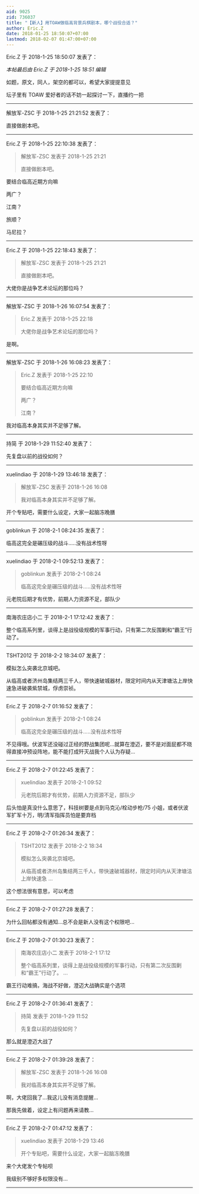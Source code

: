 ```yaml
---
aid: 9025
zid: 736037
title: "【新人】用TOAW做临高背景兵棋剧本，哪个战役合适？"
author: Eric.Z
date: 2018-01-25 18:50:07+07:00
lastmod: 2018-02-07 01:47:00+07:00
---
```


Eric.Z 于 2018-1-25 18:50:07 发表了：

_本帖最后由 Eric.Z 于 2018-1-25 18:51 编辑_

如题，原文，同人，架空的都可以，希望大家提提意见

坛子里有 TOAW 爱好者的话不妨一起探讨一下，直播约一把

---

解放军-ZSC 于 2018-1-25 21:21:52 发表了：

直接做剧本吧。

---

Eric.Z 于 2018-1-25 22:10:38 发表了：

> 解放军-ZSC 发表于 2018-1-25 21:21
>
> 直接做剧本吧。

要结合临高近期方向嘛

两广？

江南？

旅顺？

马尼拉？

---

Eric.Z 于 2018-1-25 22:18:43 发表了：

> 解放军-ZSC 发表于 2018-1-25 21:21
>
> 直接做剧本吧。

大佬你是战争艺术论坛的那位吗？

---

解放军-ZSC 于 2018-1-26 16:07:54 发表了：

> Eric.Z 发表于 2018-1-25 22:18
>
> 大佬你是战争艺术论坛的那位吗？

是啊。

---

解放军-ZSC 于 2018-1-26 16:08:23 发表了：

> Eric.Z 发表于 2018-1-25 22:10
>
> 要结合临高近期方向嘛
>
> 两广？
>
> 江南？

我对临高本身其实并不足够了解。

---

持简 于 2018-1-29 11:52:40 发表了：

先复盘以前的战役如何？

---

xuelindiao 于 2018-1-29 13:46:18 发表了：

> 解放军-ZSC 发表于 2018-1-26 16:08
>
> 我对临高本身其实并不足够了解。

开个专贴吧，需要什么设定，大家一起脑冻晚膳

---

goblinkun 于 2018-2-1 08:24:35 发表了：

临高这完全是碾压级的战斗.....没有战术性呀

---

xuelindiao 于 2018-2-1 09:52:13 发表了：

> goblinkun 发表于 2018-2-1 08:24
>
> 临高这完全是碾压级的战斗.....没有战术性呀

元老院后期才有优势，前期人力资源不足，部队少

---

南海农庄店小二 于 2018-2-1 17:12:42 发表了：

整个临高系列里，谈得上是战役级规模的军事行动，只有第二次反围剿和“霸王”行动了。

---

TSHT2012 于 2018-2-2 18:34:07 发表了：

模拟怎么突袭北京城吧。

从临高或者济州岛集结两三千人，带快速破城器材，限定时间内从天津塘沽上岸快速急进破袭紫禁城，俘虏崇祯。

---

Eric.Z 于 2018-2-7 01:16:52 发表了：

> goblinkun 发表于 2018-2-1 08:24
>
> 临高这完全是碾压级的战斗.....没有战术性呀

不见得哦。伏波军还没碰过正经的野战集团呢...就算在澄迈，要不是对面屁都不晓得直接冲预设阵地，能不能打成歼灭战我个人认为存疑...

---

Eric.Z 于 2018-2-7 01:22:45 发表了：

> xuelindiao 发表于 2018-2-1 09:52
>
> 元老院后期才有优势，前期人力资源不足，部队少

后头怕是真没什么意思了，科技树要是点到马克沁/栓动步枪/75 小姐，或者伏波军扩军十万，明/清军指挥员怕是要弃档

---

Eric.Z 于 2018-2-7 01:26:34 发表了：

> TSHT2012 发表于 2018-2-2 18:34
>
> 模拟怎么突袭北京城吧。
>
> 从临高或者济州岛集结两三千人，带快速破城器材，限定时间内从天津塘沽上岸快速急 ...

这个想法很有意思，可以考虑

---

Eric.Z 于 2018-2-7 01:27:28 发表了：

为什么回帖都没有通知...总不会是新人没有这个权限吧...

---

Eric.Z 于 2018-2-7 01:30:23 发表了：

> 南海农庄店小二 发表于 2018-2-1 17:12
>
> 整个临高系列里，谈得上是战役级规模的军事行动，只有第二次反围剿和“霸王”行动了。 ...

霸王行动难搞，海战不好做，澄迈大战确实是个选项

---

Eric.Z 于 2018-2-7 01:36:41 发表了：

> 持简 发表于 2018-1-29 11:52
>
> 先复盘以前的战役如何？

那么就是澄迈大战了

---

Eric.Z 于 2018-2-7 01:39:28 发表了：

> 解放军-ZSC 发表于 2018-1-26 16:08
>
> 我对临高本身其实并不足够了解。

啊，大佬回我了...我这儿没有消息提醒...

那我先做着，设定上有问题再来请教...

---

Eric.Z 于 2018-2-7 01:47:12 发表了：

> xuelindiao 发表于 2018-1-29 13:46
>
> 开个专贴吧，需要什么设定，大家一起脑冻晚膳

来个大佬发个专帖呗

我级别不够好多权限没有...

---
